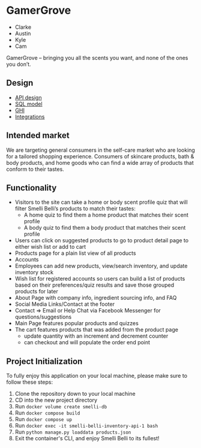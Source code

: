# GamerGrove
- Clarke
- Austin
- Kyle
- Cam

GamerGrove – bringing you all the scents you want, and none of the ones you don’t.

## Design
- [API design](docs/apis.md)
- [SQL model](docs/data-model.md)
- [GHI](docs/ghi.md)
- [Integrations](docs/integrations.md)
## Intended market
We are targeting general consumers in the self-care market who are looking for a tailored shopping experience. Consumers of skincare products, bath & body products, and home goods who can find a wide array of products that conform to their tastes.
## Functionality
- Visitors to the site can take a home or body scent profile quiz that will filter Smelli Belli’s products to match their tastes:
  - A home quiz to find them a home product that matches their scent profile
  - A body quiz to find them a body product that matches their scent profile
- Users can click on suggested products to go to product detail page to either wish list or add to cart
- Products page for a plain list view of all products
- Accounts
- Employees can add new products, view/search inventory, and update inventory stock
- Wish list for registered accounts so users can build a list of products based on their preferences/quiz results and save those grouped products for later
- About Page with company info, ingredient sourcing info, and FAQ
- Social Media Links/Contact at the footer
- Contact => Email or Help Chat via Facebook Messenger for questions/suggestions
- Main Page features popular products and quizzes
- The cart features products that was added from the product page
  - update quantity with an increment and decrement counter
  - can checkout and will populate the order end point
## Project Initialization
To fully enjoy this application on your local machine, please make sure to follow these steps:
1. Clone the repository down to your local machine
2. CD into the new project directory
3. Run `docker volume create smelli-db`
4. Run `docker compose build`
5. Run `docker compose up`
6. Run `docker exec -it smelli-belli-inventory-api-1 bash`
7. Run `python manage.py loaddata products.json`
8. Exit the container's CLI, and enjoy Smelli Belli to its fullest!

